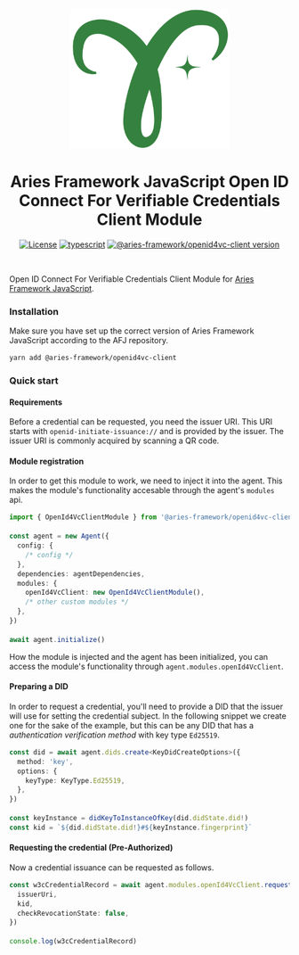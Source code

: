 <p align="center">
  <br />
  <img
    alt="Hyperledger Aries logo"
    src="https://raw.githubusercontent.com/hyperledger/aries-framework-javascript/aa31131825e3331dc93694bc58414d955dcb1129/images/aries-logo.png"
    height="250px"
  />
</p>
<h1 align="center"><b>Aries Framework JavaScript Open ID Connect For Verifiable Credentials Client Module</b></h1>
<p align="center">
  <a
    href="https://raw.githubusercontent.com/hyperledger/aries-framework-javascript/main/LICENSE"
    ><img
      alt="License"
      src="https://img.shields.io/badge/License-Apache%202.0-blue.svg"
  /></a>
  <a href="https://www.typescriptlang.org/"
    ><img
      alt="typescript"
      src="https://img.shields.io/badge/%3C%2F%3E-TypeScript-%230074c1.svg"
  /></a>
    <a href="https://www.npmjs.com/package/@aries-framework/openid4vc-client"
    ><img
      alt="@aries-framework/openid4vc-client version"
      src="https://img.shields.io/npm/v/@aries-framework/openid4vc-client"
  /></a>

</p>
<br />

Open ID Connect For Verifiable Credentials Client Module for [Aries Framework JavaScript](https://github.com/hyperledger/aries-framework-javascript).

### Installation

Make sure you have set up the correct version of Aries Framework JavaScript according to the AFJ repository.

```sh
yarn add @aries-framework/openid4vc-client
```

### Quick start

#### Requirements

Before a credential can be requested, you need the issuer URI. This URI starts with `openid-initiate-issuance://` and is provided by the issuer. The issuer URI is commonly acquired by scanning a QR code.

#### Module registration

In order to get this module to work, we need to inject it into the agent. This makes the module's functionality accesable through the agent's `modules` api.

```ts
import { OpenId4VcClientModule } from '@aries-framework/openid4vc-client'

const agent = new Agent({
  config: {
    /* config */
  },
  dependencies: agentDependencies,
  modules: {
    openId4VcClient: new OpenId4VcClientModule(),
    /* other custom modules */
  },
})

await agent.initialize()
```

How the module is injected and the agent has been initialized, you can access the module's functionality through `agent.modules.openId4VcClient`.

#### Preparing a DID

In order to request a credential, you'll need to provide a DID that the issuer will use for setting the credential subject. In the following snippet we create one for the sake of the example, but this can be any DID that has a _authentication verification method_ with key type `Ed25519`.

```ts
const did = await agent.dids.create<KeyDidCreateOptions>({
  method: 'key',
  options: {
    keyType: KeyType.Ed25519,
  },
})

const keyInstance = didKeyToInstanceOfKey(did.didState.did!)
const kid = `${did.didState.did!}#${keyInstance.fingerprint}`
```

#### Requesting the credential (Pre-Authorized)

Now a credential issuance can be requested as follows.

```ts
const w3cCredentialRecord = await agent.modules.openId4VcClient.requestCredentialPreAuthorized({
  issuerUri,
  kid,
  checkRevocationState: false,
})

console.log(w3cCredentialRecord)
```
